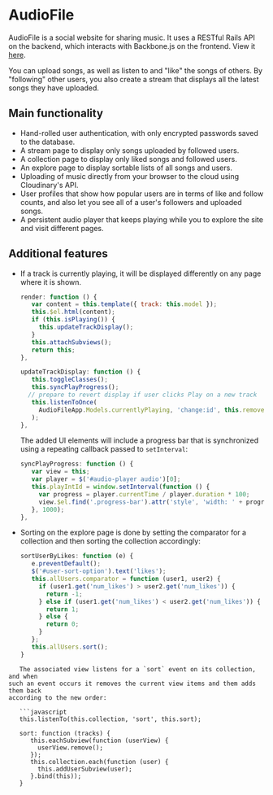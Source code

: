 # AudioFile
AudioFile is a social website for sharing music. It uses a RESTful Rails API on the 
backend, which interacts with Backbone.js on the frontend. View it [here](http://audio-file.us).

You can upload songs, as well as listen to and "like" the songs of others. By
"following" other users, you also create a stream that displays all the latest
songs they have uploaded.

## Main functionality
* Hand-rolled user authentication, with only encrypted passwords saved to the
database.
* A stream page to display only songs uploaded by followed users.
* A collection page to display only liked songs and followed users.
* An explore page to display sortable lists of all songs and users.
* Uploading of music directly from your browser to the cloud using Cloudinary's
API.
* User profiles that show how popular users are in terms of like and follow
counts, and also let you see all of a user's followers and uploaded songs.
* A persistent audio player that keeps playing while you to explore the site and 
visit different pages.

## Additional features
* If a track is currently playing, it will be displayed differently on any page 
where it is shown.

   ```javascript
   render: function () {
      var content = this.template({ track: this.model });
      this.$el.html(content);
      if (this.isPlaying()) {
        this.updateTrackDisplay();
      }
      this.attachSubviews();
      return this;
   },

   updateTrackDisplay: function () {
      this.toggleClasses();
      this.syncPlayProgress();
     // prepare to revert display if user clicks Play on a new track
      this.listenToOnce(
        AudioFileApp.Models.currentlyPlaying, 'change:id', this.removePlayDisplay
      );
   },
   ```

   The added UI elements will include a progress bar that is synchronized using a
repeating callback passed to `setInterval`:

   ```javascript
   syncPlayProgress: function () {
      var view = this;
      var player = $('#audio-player audio')[0];
      this.playIntId = window.setInterval(function () {
        var progress = player.currentTime / player.duration * 100;
        view.$el.find('.progress-bar').attr('style', 'width: ' + progress + '%');
      }, 1000);
   },
   ```

* Sorting on the explore page is done by setting the comparator for a
collection and then sorting the collection accordingly:

   ```javascript
   sortUserByLikes: function (e) {
      e.preventDefault();
      $('#user-sort-option').text('likes');
      this.allUsers.comparator = function (user1, user2) {
        if (user1.get('num_likes') > user2.get('num_likes')) {
          return -1;
        } else if (user1.get('num_likes') < user2.get('num_likes')) {
          return 1;
        } else {
          return 0;
        }
      };
      this.allUsers.sort();
   }
``` 
   The associated view listens for a `sort` event on its collection, and when
such an event occurs it removes the current view items and them adds them back
according to the new order:

   ```javascript
   this.listenTo(this.collection, 'sort', this.sort);
   
   sort: function (tracks) {
      this.eachSubview(function (userView) {
        userView.remove();
      });
      this.collection.each(function (user) {
        this.addUserSubview(user);
      }.bind(this));
   }
```
